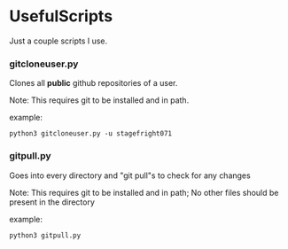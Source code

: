 # UsefulScripts
Just a couple scripts I use.

### gitcloneuser.py

Clones all **public** github repositories of a user.

Note: This requires git to be installed and in path.

example:
```
python3 gitcloneuser.py -u stagefright071
```

### gitpull.py

Goes into every directory and "git pull"s to check for any changes

Note: This requires git to be installed and in path; No other files should be present in the directory

example:
```
python3 gitpull.py
```
